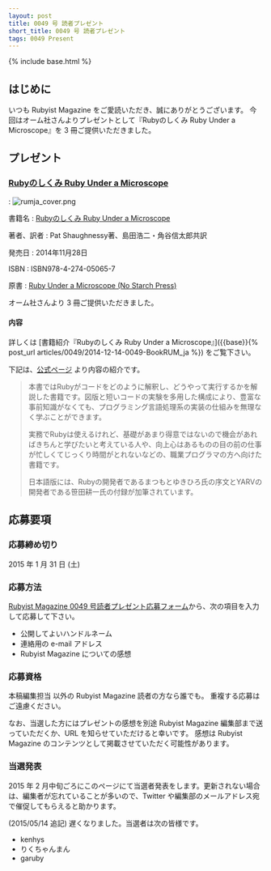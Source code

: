```yaml
---
layout: post
title: 0049 号 読者プレゼント
short_title: 0049 号 読者プレゼント
tags: 0049 Present
---
```

{% include base.html %}


## はじめに

いつも Rubyist Magazine をご愛読いただき、誠にありがとうございます。
今回はオーム社さんよりプレゼントとして『Rubyのしくみ Ruby Under a Microscope』を 3 冊ご提供いただきました。

## プレゼント

### [Rubyのしくみ Ruby Under a Microscope](http://ssl.ohmsha.co.jp/cgi-bin/menu.cgi?ISBN=978-4-274-05065-7)
: ![rumja_cover.png]({{base}}{{site.baseurl}}/images/0049-Present/rumja_cover.png)

書籍名
:  [Rubyのしくみ Ruby Under a Microscope](http://ssl.ohmsha.co.jp/cgi-bin/menu.cgi?ISBN=978-4-274-05065-7)

著者、訳者
:  Pat Shaughnessy著、島田浩二・角谷信太郎共訳

発売日
:  2014年11月28日

ISBN
:  ISBN978-4-274-05065-7

原書
:  [Ruby Under a Microscope  (No Starch Press)](http://www.nostarch.com/rum)

オーム社さんより 3 冊ご提供いただきました。

#### 内容

詳しくは [書籍紹介『Rubyのしくみ Ruby Under a Microscope』]({{base}}{% post_url articles/0049/2014-12-14-0049-BookRUM_ja %}) をご覧下さい。

下記は、[公式ページ](http://shop.ohmsha.co.jp/shop/shopdetail.html?brandcode=000000004065&search=978-4-274-05065-7&sort=) より内容の紹介です。

> 本書ではRubyがコードをどのように解釈し、どうやって実行するかを解説した書籍です。図版と短いコードの実験を多用した構成により、豊富な事前知識がなくても、プログラミング言語処理系の実装の仕組みを無理なく学ぶことができます。
> 
> 実務でRubyは使えるけれど、基礎があまり得意ではないので機会があればきちんと学びたいと考えている人や、向上心はあるものの目の前の仕事が忙しくてじっくり時間がとれないなどの、職業プログラマの方へ向けた書籍です。
> 
> 日本語版には、Rubyの開発者であるまつもとゆきひろ氏の序文とYARVの開発者である笹田耕一氏の付録が加筆されています。


## 応募要項

### 応募締め切り

2015 年 1 月 31 日 (土)

### 応募方法

[Rubyist Magazine 0049 号読者プレゼント応募フォーム](http://goo.gl/forms/8bYfdQRmeX)から、次の項目を入力して応募して下さい。

* 公開してよいハンドルネーム
* 連絡用の e-mail アドレス
* Rubyist Magazine についての感想


### 応募資格

本稿編集担当
以外の Rubyist Magazine 読者の方なら誰でも。
重複する応募はご遠慮ください。

なお、当選した方にはプレゼントの感想を別途 Rubyist Magazine
編集部まで送っていただくか、URL を知らせていただけると幸いです。
感想は Rubyist Magazine のコンテンツとして掲載させていただく可能性があります。

### 当選発表

2015 年 2 月中旬ごろにこのページにて当選者発表をします。更新されない場合は、編集者が忘れていることが多いので、Twitter や編集部のメールアドレス宛で催促してもらえると助かります。

(2015/05/14 追記) 遅くなりました。当選者は次の皆様です。

* kenhys
* りくちゃんまん
* garuby



